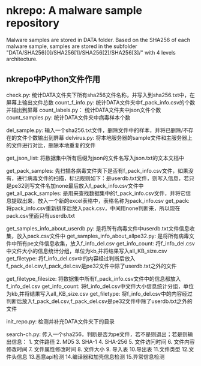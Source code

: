 # nkrepo: A malware sample repository

Malware samples are stored in DATA folder. Based on the SHA256 of each
malware sample, samples are stored in the subfolder
"DATA/SHA256[0]/SHA256[1]/SHA256[2]/SHA256[3]/" with 4 levels architecture.

## nkrepo中Python文件作用
check.py:	统计DATA文件夹下所有sha256文件名称，并写入到sha256.txt中，在屏幕上输出文件总数
count_f_info.py:	统计DATA文件夹中f_pack_info.csv的个数并输出到屏幕
count_labels.py：	统计DATA文件夹中json文件个数
count_samples.py:	统计DATA文件夹中病毒样本个数

del_sample.py:	输入一个sha256.txt文件，删除文件中的样本，并将已删除/不存在的文件个数输出到屏幕
delvirus.py:    将本地服务器的sample文件和主服务器上的文件进行对比，删除本地重复的文件

get_json_list:	将数据集中所有后缀为json的文件名写入json.txt的文本文档中

get_pack_samples:	先扫描各病毒文件夹下是否有f_pack_info.csv文件，如果没有，进行病毒文件的扫描，标记规则如下：是userdb.txt文件，则写入信息，若只是pe32则写文件名加none最后放入f_pack_info.csv文件中
get_all_pack_samples:	是用来查找数据集中的f_pack_info.csv文件，并将它信息提取出来，放入一个新的excel表格中，表格名称为pack_info.csv
get_pack:	将pack_info.csv重新排序后放入pack.csv，中间用none判断来，所以现在pack.csv里面只有userdb.txt

get_samples_info_about_userdb.py:	是将所有病毒文件中userdb.txt文件信息收集，放入pack.csv文件中
get_samples_info_about_allpe32.py:	是将所有病毒文件中所有pe文件信息收集，放入f_info_del.csv
get_info_count:	将f_info_del.csv中文件大小的信息统计分组，单位为kb,并将结果写入all_KB_size.csv
get_filetype:	将f_info_del.csv中的内容经过判断后放入f_pack_del.csv,f_pack_del.csv是pe32文件中除了userdb.txt之外的文件

get_filetype_filesize:	将数据集中所有f_pack_info.csv文件中的信息都放入f_info_del.csv
get_info_count:	将f_info_del.csv中文件大小信息统计分组，单位为kb,并将结果写入all_KB_size.csv
get_filetype:	将f_info_del.csv中的内容经过判断后放入f_pack_del.csv,f_pack_del.csv是pe32文件中除了userdb.txt之外的文件

init_repo.py:   检测并补充DATA文件夹下的目录

search-ch.py:	传入一个sha256，判断是否为pe文件，若不是则退出；若是则输出信息：
		1. 文件路径
		2. MD5
		3. SHA-1
		4. SHA-256
		5. 文件访问时间
		6. 文件内容修改时间
		7. 文件属性修改时间
		8. 文件大小
		9. 导入表
		10.导出表
		11.文件类型
		12.文件头信息
		13.恶意api检测
		14.编译器和加壳信息检测
		15.异常信息检测
